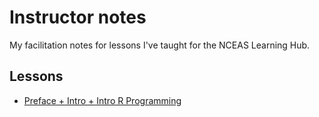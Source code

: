 # Instructor notes

My facilitation notes for lessons I've taught for the NCEAS Learning Hub.

## Lessons

-   [Preface + Intro + Intro R Programming](preface_intro_course_r_programming.html)
